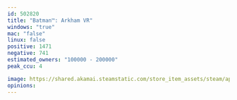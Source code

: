```yaml
---
id: 502820
title: "Batman™: Arkham VR"
windows: "true"
mac: "false"
linux: false
positive: 1471
negative: 741
estimated_owners: "100000 - 200000"
peak_ccu: 4

image: https://shared.akamai.steamstatic.com/store_item_assets/steam/apps/502820/header.jpg?t=1684483128
opinions:
---
```

